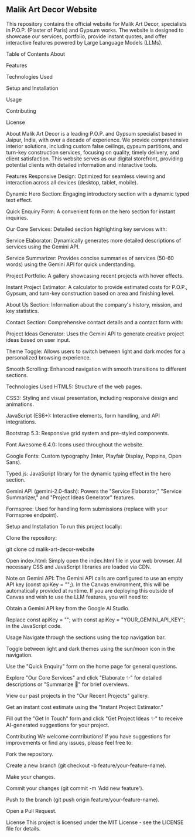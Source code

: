 ## Malik Art Decor Website
This repository contains the official website for Malik Art Decor, specialists in P.O.P. (Plaster of Paris) and Gypsum works. The website is designed to showcase our services, portfolio, provide instant quotes, and offer interactive features powered by Large Language Models (LLMs).

Table of Contents
About

Features

Technologies Used

Setup and Installation

Usage

Contributing

License

About
Malik Art Decor is a leading P.O.P. and Gypsum specialist based in Jaipur, India, with over a decade of experience. We provide comprehensive interior solutions, including custom false ceilings, gypsum partitions, and turn-key construction services, focusing on quality, timely delivery, and client satisfaction. This website serves as our digital storefront, providing potential clients with detailed information and interactive tools.

Features
Responsive Design: Optimized for seamless viewing and interaction across all devices (desktop, tablet, mobile).

Dynamic Hero Section: Engaging introductory section with a dynamic typed text effect.

Quick Enquiry Form: A convenient form on the hero section for instant inquiries.

Our Core Services: Detailed section highlighting key services with:

Service Elaborator: Dynamically generates more detailed descriptions of services using the Gemini API.

Service Summarizer: Provides concise summaries of services (50-60 words) using the Gemini API for quick understanding.

Project Portfolio: A gallery showcasing recent projects with hover effects.

Instant Project Estimator: A calculator to provide estimated costs for P.O.P., Gypsum, and turn-key construction based on area and finishing level.

About Us Section: Information about the company's history, mission, and key statistics.

Contact Section: Comprehensive contact details and a contact form with:

Project Ideas Generator: Uses the Gemini API to generate creative project ideas based on user input.

Theme Toggle: Allows users to switch between light and dark modes for a personalized browsing experience.

Smooth Scrolling: Enhanced navigation with smooth transitions to different sections.

Technologies Used
HTML5: Structure of the web pages.

CSS3: Styling and visual presentation, including responsive design and animations.

JavaScript (ES6+): Interactive elements, form handling, and API integrations.

Bootstrap 5.3: Responsive grid system and pre-styled components.

Font Awesome 6.4.0: Icons used throughout the website.

Google Fonts: Custom typography (Inter, Playfair Display, Poppins, Open Sans).

Typed.js: JavaScript library for the dynamic typing effect in the hero section.

Gemini API (gemini-2.0-flash): Powers the "Service Elaborator," "Service Summarizer," and "Project Ideas Generator" features.

Formspree: Used for handling form submissions (replace with your Formspree endpoint).

Setup and Installation
To run this project locally:

Clone the repository:

git clone <repository-url>
cd malik-art-decor-website

Open index.html:
Simply open the index.html file in your web browser. All necessary CSS and JavaScript libraries are loaded via CDN.

Note on Gemini API:
The Gemini API calls are configured to use an empty API key (const apiKey = "";). In the Canvas environment, this will be automatically provided at runtime. If you are deploying this outside of Canvas and wish to use the LLM features, you will need to:

Obtain a Gemini API key from the Google AI Studio.

Replace const apiKey = ""; with const apiKey = "YOUR_GEMINI_API_KEY"; in the JavaScript code.

Usage
Navigate through the sections using the top navigation bar.

Toggle between light and dark themes using the sun/moon icon in the navigation.

Use the "Quick Enquiry" form on the home page for general questions.

Explore "Our Core Services" and click "Elaborate ✨" for detailed descriptions or "Summarize 📝" for brief overviews.

View our past projects in the "Our Recent Projects" gallery.

Get an instant cost estimate using the "Instant Project Estimator."

Fill out the "Get In Touch" form and click "Get Project Ideas ✨" to receive AI-generated suggestions for your project.

Contributing
We welcome contributions! If you have suggestions for improvements or find any issues, please feel free to:

Fork the repository.

Create a new branch (git checkout -b feature/your-feature-name).

Make your changes.

Commit your changes (git commit -m 'Add new feature').

Push to the branch (git push origin feature/your-feature-name).

Open a Pull Request.

License
This project is licensed under the MIT License - see the LICENSE file for details.